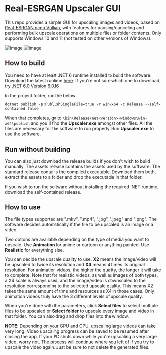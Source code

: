 # Real-ESRGAN Upscaler GUI
This repo provides a simple GUI for upscaling images and videos, based on [Real-ESRGAN ncnn Vulkan](https://github.com/xinntao/Real-ESRGAN-ncnn-vulkan), with features for pausing/canceling and performing bulk upscale operations on multiple files or folder contents. Only supports Windows 10 and 11 (not tested on other versions of Windows).

![image](https://github.com/PeteJobi/RealEsrganUpscalerGUI/assets/45200292/64a9fe61-c75f-47ba-bebb-a45e815dc2fe)
![image](https://github.com/PeteJobi/RealEsrganUpscalerGUI/assets/45200292/0be83e9a-5039-4a10-88a6-1ae94db904ab)


## How to build
You need to have at least .NET 6 runtime installed to build the software. Download the latest runtime [here](https://dotnet.microsoft.com/en-us/download). If you're not sure which one to download, try [.NET 6.0 Version 6.0.16](https://dotnet.microsoft.com/en-us/download/dotnet/thank-you/sdk-6.0.408-windows-x64-installer)

In the project folder, run the below
```
dotnet publish -p:PublishSingleFile=true -r win-x64 -c Release --self-contained false
```
When that completes, go to `\bin\Release\net<version>-windows\win-x64\publish` and you'll find the **Upscaler.exe** amongst other files. All the files are necessary for the software to run properly. Run **Upscaler.exe** to use the software.

## Run without building
You can also just download the release builds if you don't wish to build manually. The assets release contains the assets used by the software. The standard release contains the compiled executable. Download them both, extract the assets to a folder and drop the executable in that folder.

If you wish to run the software without installing the required .NET runtime, download the self-contained release.

## How to use
The file types supported are ".mkv", ".mp4", ".jpg", ".jpeg" and ".png". The software decides automatically if the file to be upscaled is an image or a video.

Two options are available depending on the type of media you want to upscale. Use **Animation** for anime or cartoon or anything painted. Use **Realistic** for everything else.

You can decide the upscale quality to use. **X2** means the image/video will be upscaled to twice its resolution and **X4** means 4 times its original resolution. For animation videos, the higher the quality, the longer it will take to complete. Note that for realistic videos, as well as images of both types, a X4 scale is always used, and the image/video is downscaled to the resolution corresponding to the selected upscale quality. This means X2 takes the same amount of time and resources as X4 in those cases. Only animation videos truly have the 3 different levels of upscale quality. 

When you're done with the parameters, click **Select files** to select multiple files to be upscaled or **Select folder** to upscale every image and video in that folder. You can also drag and drop files into the window.

**NOTE**: Depending on your GPU and CPU, upscaling large videos can take very long. Video upscaling progress can be saved to be resumed after closing the app. If your PC shuts down while you're upscaling a very large video, worry not. The process will continue where you left of if you try to upscale the video again. Just be sure to not delete the generated files.
